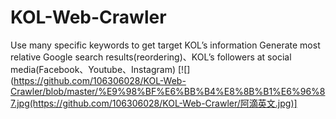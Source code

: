 # KOL-Web-Crawler
Use many specific keywords to get target KOL’s information
Generate most relative Google search results(reordering)、KOL’s followers at social media(Facebook、Youtube、Instagram)
[![](https://github.com/106306028/KOL-Web-Crawler/blob/master/%E9%98%BF%E6%BB%B4%E8%8B%B1%E6%96%87.jpg(https://github.com/106306028/KOL-Web-Crawler/阿滴英文.jpg)]
